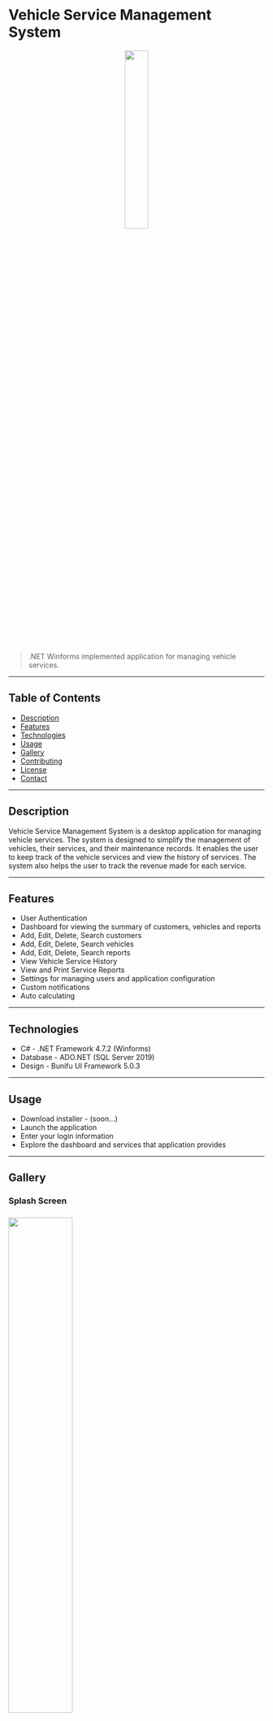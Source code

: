 # Vehicle Service Management System

<div align = "center">
    <img src="https://cdn.discordapp.com/attachments/837093180783722536/1101531086770679969/logo.png" width="30%">
</div>

> .NET Winforms implemented application for managing vehicle services.

---

## Table of Contents

- [Description](#description)
- [Features](#features)
- [Technologies](#technologies)
- [Usage](#usage)
- [Gallery](#gallery)
- [Contributing](#contributing)
- [License](#license)
- [Contact](#contact)

---

## Description

Vehicle Service Management System is a desktop application for managing vehicle services. The system is designed to simplify the management of vehicles, their services, and their maintenance records. It enables the user to keep track of the vehicle services and view the history of services. The system also helps the user to track the revenue made for each service.

---

## Features

- User Authentication
- Dashboard for viewing the summary of customers, vehicles and reports
- Add, Edit, Delete, Search customers
- Add, Edit, Delete, Search vehicles
- Add, Edit, Delete, Search reports
- View Vehicle Service History
- View and Print Service Reports
- Settings for managing users and application configuration
- Custom notifications
- Auto calculating

---

## Technologies

- C# - .NET Framework 4.7.2 (Winforms)
- Database - ADO.NET (SQL Server 2019)
- Design - Bunifu UI Framework 5.0.3

---


## Usage

- Download installer - (soon...)
- Launch the application
- Enter your login information
- Explore the dashboard and services that application provides

---
## Gallery
<h3>Splash Screen<h3/>
<img src="https://cdn.discordapp.com/attachments/837093180783722536/1101778838498840636/image.png?ex=669a1c01&is=6698ca81&hm=5b035e0f483dd54be77290856a8ac995488689e2efff1bd8a6f22b71d41ecd58&" width="50%">

<h3>Login Page<h3/>
<img src="https://cdn.discordapp.com/attachments/837093180783722536/1101778932434489424/image.png?ex=669a1c17&is=6698ca97&hm=b1b3418816df86199e5e6e40460506c903f61ce6171a6c1cc3d7bb34603331fa&" width="50%">

<h3>Main<h3/>

 - Home
<img src="https://cdn.discordapp.com/attachments/837093180783722536/1101787315816374302/image.png?ex=669a23e6&is=6698d266&hm=6bd249fce85b895765ec5b63070117a00fda5214372b46f0579b7c4ac2a09c75&" width="50%">

 - Customers
<img src="https://cdn.discordapp.com/attachments/837093180783722536/1101780118663335956/image.png?ex=669a1d32&is=6698cbb2&hm=d878372466e433aafbf65a43205c084a0f683033cdcbf55ad28643dddd2077cd&" width="50%">

 - Vehicles
<img src="https://cdn.discordapp.com/attachments/837093180783722536/1101781945073008670/image.png?ex=669a1ee5&is=6698cd65&hm=77cfc20b923131e2daa998479600df9e9382960de1bcea4b0582a014c079e066&" width="50%">

 - Records
<img src="https://cdn.discordapp.com/attachments/837093180783722536/1101786582303903795/image.png?ex=669a2337&is=6698d1b7&hm=f68eb59195d2530fbdf6caca5324b67ef3904d02a72a2943f93cba7076f3a68a&" width="50%">

 - Calendar
<img src="https://cdn.discordapp.com/attachments/837093180783722536/1101786965696839700/image.png?ex=669a2392&is=6698d212&hm=4cdafe3789084775f6eaf24a6cfd630b7d6fbd5f66caca22bc0896715374573a&" width="50%">

<h3>Interaction panels<h3/>

 - Customer's vehicles
 <img src="https://cdn.discordapp.com/attachments/837093180783722536/1101787497119359016/image.png?ex=669a2411&is=6698d291&hm=0e3f69d220b4b58b529870d9ca1f501e9146c460b600b8336e6b5b7165a96658&" width="50%">
 
  - Vehicle's reports history
 <img src="https://cdn.discordapp.com/attachments/837093180783722536/1101787621195251712/image.png?ex=669a242f&is=6698d2af&hm=a037558b85bd83aa1118fee97730ef5574334ed4bc17101bcafce374afdd02a2&" width="50%">
 
  - Vehicle options panel
 <img src="https://cdn.discordapp.com/attachments/837093180783722536/1101787751105437696/image.png?ex=669a244e&is=6698d2ce&hm=954166c08b39c23a444e5c968cd6c2f236637719ecb9fc3aac78433137469039&" width="20%">
 
   - Add vehicle | search customers panel
 <img src="https://cdn.discordapp.com/attachments/837093180783722536/1101788021147312198/image.png?ex=669a248e&is=6698d30e&hm=550d0b5622f8200d120ac04804379a2ac4b99fe2ae40c08218db161e8f17196e&" width="50%">
 
   - Add report | search vehicles panel
 <img src="https://cdn.discordapp.com/attachments/837093180783722536/1101788134431281223/image.png?ex=669a24a9&is=6698d329&hm=56ed2e9b7c071c354fbfc93991a8df1f4ddc0c20308738644823764f1b37106d&" width="50%">
 
   - Add/Edit vehicle
 <div style = "display: grid;">
    <img src="https://cdn.discordapp.com/attachments/837093180783722536/1101787861629554739/image.png?ex=669a2468&is=6698d2e8&hm=bdda2cb4f69bab9bf5b5ef751b69598a5fc0d8eab426b7aad3d9c87b4faf5386&" width="45%">
    <img src="https://cdn.discordapp.com/attachments/837093180783722536/1101792307923124265/image.png?ex=669a288c&is=6698d70c&hm=580f988b1b0e83cd4332a988a1208ff2b6582834b83a99b9358e4dca7b906f4c&" width="45%">
 </div>
 
  - Add/Edit report
 <div style = "display: grid;">
    <img src="https://cdn.discordapp.com/attachments/837093180783722536/1101788236533207040/image.png?ex=669a24c1&is=6698d341&hm=c40a975ec6e984a8f0321c2f519ff2f1b53ae020d014e6a44cab68c850172498&" width="48%">
    <img src="https://cdn.discordapp.com/attachments/837093180783722536/1101788314987659334/image.png?ex=669a24d4&is=6698d354&hm=44f08cd0c903877621a4bf54fce83006c97923854087b725cb94b0e79c569023&" width="48%">
 </div>
 
  - Add/Edit/Delete item to report
 <div style = "display: grid;">
    <img src="https://cdn.discordapp.com/attachments/837093180783722536/1101797807989465168/image.png?ex=669a2dab&is=6698dc2b&hm=abaf113a88aef7b48f3a96b90f70cbb3413f937dc7b741991086b260d98c6093&" width="50%">
    <img src="https://cdn.discordapp.com/attachments/837093180783722536/1101797853598318673/image.png?ex=669a2db6&is=6698dc36&hm=12661b1a9eed57ce9dd8ea38b41fc3c76d8cc2b7342291fb64538c4699caf86d&" width="50%">
 </div>
 
  - Report preview (ready to print)
 <img src="https://cdn.discordapp.com/attachments/837093180783722536/1101788505564266536/image.png?ex=669a2501&is=6698d381&hm=91324d493b93254345bf9a282d57c1f55806f2cc159b47e3efcdfea59b15be1e&" width="50%">
 
 <h3>Alerts<h3/>
  <img src="https://cdn.discordapp.com/attachments/837093180783722536/1101793567111921714/image.png?ex=669a29b8&is=6698d838&hm=6ec22323c657feb198a1d5fe8f0a8ffe5bf2c80c4fd841e0bd5ed769cdcba93c&" width="50%">
  <img src="https://cdn.discordapp.com/attachments/837093180783722536/1101793903386042448/image.png?ex=669a2a08&is=6698d888&hm=4e7f610bca9fdff1dadb3890373e3e912c0bf15ee733c9ad9c75de5115a14127&" width="30%">
  <img src="https://cdn.discordapp.com/attachments/837093180783722536/1101794222232830022/image.png?ex=669a2a54&is=6698d8d4&hm=ee24f9e2711e7e4cbfe6087c05ae898b4cebcc1cdbfeed4089ab57759295c474&" width="50%">
  <img src="https://cdn.discordapp.com/attachments/837093180783722536/1101794591885238322/image.png?ex=669a2aad&is=6698d92d&hm=e986f69acce15032eab41e1a434edd0bcfd1f2dbd4e480ab11acc5b1cadb780d&" width="50%">

 <h3>Notifications<h3/>
   <img src="https://cdn.discordapp.com/attachments/837093180783722536/1101794930873094154/image.png?ex=669a2afd&is=6698d97d&hm=684687edc42eb54c18fbcaa0db69212cf2ec2b3a1f6a234fbd253411c487f275&" width="50%">
   <img src="https://cdn.discordapp.com/attachments/837093180783722536/1101795390413623367/image.png?ex=669a2b6b&is=6698d9eb&hm=196710b62017758037c40d2a76178c536b5fd4afde75939a5698ba474e5d5500&" width="50%">
   
 <h3>Database diagram<h3/>
   <img src="https://cdn.discordapp.com/attachments/837093180783722536/1101797545086304336/image.png?ex=669a2d6d&is=6698dbed&hm=9bed65c6ac103d232d4b2f8af339baa36c788dedec09a9b217cb04b4998de229&" width="50%">


## Contributing

Contributions are welcome! Fork the repo and submit a pull request.

---

## License

Distributed under the MIT License. See `LICENSE` for more information.

---

## Contact

- Email - [dobri0316@abv.bg](dobri0316@abv.bg)
- LinkedIn - [dobri-ivanov](https://www.linkedin.com/in/dobri-ivanov/)
